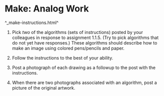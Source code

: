 Make: Analog Work
=================

^_make-instructions.html^

1. Pick *two* of the algorithms (sets of instructions) posted by
your colleagues in response to assignment 1.1.5.  (Try to pick
algorithms that do not yet have responses.)  These algorithms should
describe how to make an image using colored pens/pencils and paper.

2. Follow the instructions to the best of your ability.

3. Post a photograph of each drawing as a followup to the post with the
instructions.

4. When there are two photographs associated with an algorithm, post
a picture of the original artwork.
